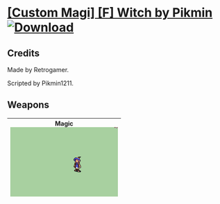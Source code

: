 # [\[Custom Magi\] \[F\] Witch by Pikmin](./) [![Download](https://img.shields.io/badge/Download-%5BCustom%20Magi%5D%20%5BF%5D%20Witch%20by%20Pikmin-red)](https://minhaskamal.github.io/DownGit/#/home?url=https://github.com/Klokinator/FE-Repo/tree/main/Battle%20Animations/Magi%20-%20Special/%5BCustom%20Magi%5D%20%5BF%5D%20Witch%20by%20Pikmin)
## Credits

Made by Retrogamer.

Scripted by Pikmin1211.

## Weapons

| <b>Magic</b><br/><img alt="Magic animation" src="./6.%20Magic/Magic.gif"/> |
| :---: |
